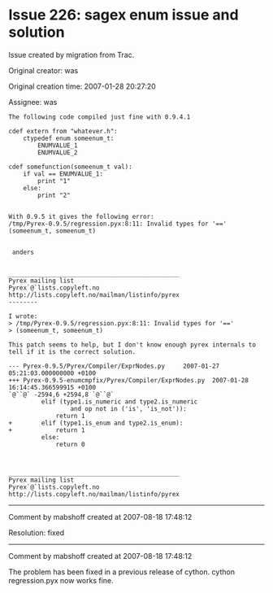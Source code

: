 # Issue 226: sagex enum issue and solution

Issue created by migration from Trac.

Original creator: was

Original creation time: 2007-01-28 20:27:20

Assignee: was


```
The following code compiled just fine with 0.9.4.1
 
cdef extern from "whatever.h":
    ctypedef enum someenum_t:
        ENUMVALUE_1
        ENUMVALUE_2
 
cdef somefunction(someenum_t val):
    if val == ENUMVALUE_1:
        print "1"
    else:
        print "2"
 
 
With 0.9.5 it gives the following error:
/tmp/Pyrex-0.9.5/regression.pyx:8:11: Invalid types for '=='
(someenum_t, someenum_t)
 
 
 anders
 
 
_______________________________________________
Pyrex mailing list
Pyrex`@`lists.copyleft.no
http://lists.copyleft.no/mailman/listinfo/pyrex
--------

I wrote:
> /tmp/Pyrex-0.9.5/regression.pyx:8:11: Invalid types for '=='
> (someenum_t, someenum_t)
 
This patch seems to help, but I don't know enough pyrex internals to
tell if it is the correct solution.
 
--- Pyrex-0.9.5/Pyrex/Compiler/ExprNodes.py     2007-01-27
05:21:03.000000000 +0100
+++ Pyrex-0.9.5-enumcmpfix/Pyrex/Compiler/ExprNodes.py  2007-01-28
16:14:45.366599915 +0100
`@``@` -2594,6 +2594,8 `@``@`
         elif (type1.is_numeric and type2.is_numeric
                 and op not in ('is', 'is_not')):
             return 1
+        elif (type1.is_enum and type2.is_enum):
+            return 1
         else:
             return 0
 
 
 
_______________________________________________
Pyrex mailing list
Pyrex`@`lists.copyleft.no
http://lists.copyleft.no/mailman/listinfo/pyrex
```



---

Comment by mabshoff created at 2007-08-18 17:48:12

Resolution: fixed


---

Comment by mabshoff created at 2007-08-18 17:48:12

The problem has been fixed in a previous release of cython.
cython regression.pyx now works fine.
